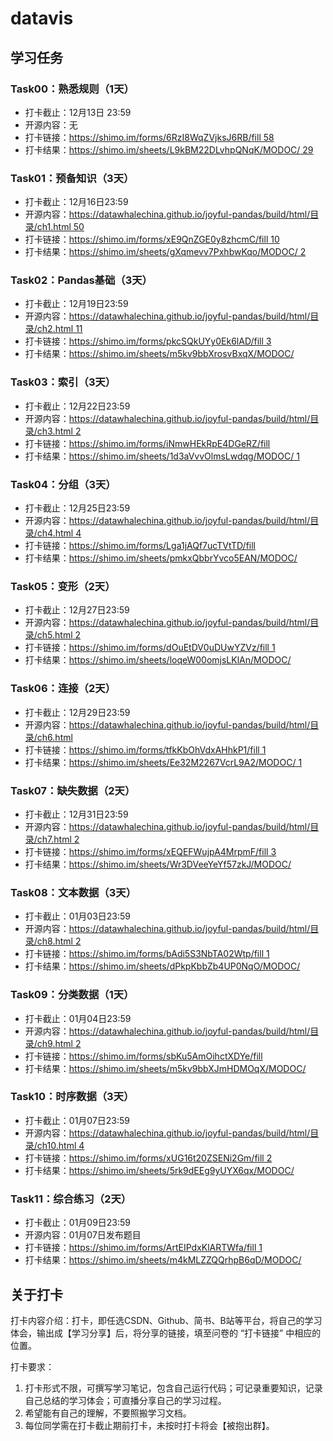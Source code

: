 # datavis

## 学习任务

### Task00：熟悉规则（1天）

- 打卡截止：12月13日 23:59
- 开源内容：无
- 打卡链接：[https://shimo.im/forms/6RzI8WqZVjksJ6RB/fill 58](https://shimo.im/forms/6RzI8WqZVjksJ6RB/fill)
- 打卡结果：[https://shimo.im/sheets/L9kBM22DLvhpQNqK/MODOC/ 29](https://shimo.im/sheets/L9kBM22DLvhpQNqK/MODOC/)

### Task01：预备知识（3天）

- 打卡截止：12月16日23:59
- 开源内容：[https://datawhalechina.github.io/joyful-pandas/build/html/目录/ch1.html 50](https://datawhalechina.github.io/joyful-pandas/build/html/目录/ch1.html)
- 打卡链接：[https://shimo.im/forms/xE9QnZGE0y8zhcmC/fill 10](https://shimo.im/forms/xE9QnZGE0y8zhcmC/fill)
- 打卡结果：[https://shimo.im/sheets/gXqmevv7PxhbwKqo/MODOC/ 2](https://shimo.im/sheets/gXqmevv7PxhbwKqo/MODOC/)

### Task02：Pandas基础（3天）

- 打卡截止：12月19日23:59
- 开源内容：[https://datawhalechina.github.io/joyful-pandas/build/html/目录/ch2.html 11](https://datawhalechina.github.io/joyful-pandas/build/html/目录/ch2.html)
- 打卡链接：[https://shimo.im/forms/pkcSQkUYy0Ek6lAD/fill 3](https://shimo.im/forms/pkcSQkUYy0Ek6lAD/fill)
- 打卡结果：https://shimo.im/sheets/m5kv9bbXrosvBxqX/MODOC/

### Task03：索引（3天）

- 打卡截止：12月22日23:59
- 开源内容：[https://datawhalechina.github.io/joyful-pandas/build/html/目录/ch3.html 2](https://datawhalechina.github.io/joyful-pandas/build/html/目录/ch3.html)
- 打卡链接：https://shimo.im/forms/iNmwHEkRpE4DGeRZ/fill
- 打卡结果：[https://shimo.im/sheets/1d3aVvvOlmsLwdqg/MODOC/ 1](https://shimo.im/sheets/1d3aVvvOlmsLwdqg/MODOC/)

### Task04：分组（3天）

- 打卡截止：12月25日23:59
- 开源内容：[https://datawhalechina.github.io/joyful-pandas/build/html/目录/ch4.html 4](https://datawhalechina.github.io/joyful-pandas/build/html/目录/ch4.html)
- 打卡链接：https://shimo.im/forms/Lga1jAQf7ucTVtTD/fill
- 打卡结果：https://shimo.im/sheets/pmkxQbbrYvco5EAN/MODOC/

### Task05：变形（2天）

- 打卡截止：12月27日23:59
- 开源内容：[https://datawhalechina.github.io/joyful-pandas/build/html/目录/ch5.html 2](https://datawhalechina.github.io/joyful-pandas/build/html/目录/ch5.html)
- 打卡链接：[https://shimo.im/forms/dOuEtDV0uDUwYZVz/fill 1](https://shimo.im/forms/dOuEtDV0uDUwYZVz/fill)
- 打卡结果：https://shimo.im/sheets/loqeW00omjsLKlAn/MODOC/

### Task06：连接（2天）

- 打卡截止：12月29日23:59
- 开源内容：https://datawhalechina.github.io/joyful-pandas/build/html/目录/ch6.html
- 打卡链接：[https://shimo.im/forms/tfkKbOhVdxAHhkP1/fill 1](https://shimo.im/forms/tfkKbOhVdxAHhkP1/fill)
- 打卡结果：[https://shimo.im/sheets/Ee32M2267VcrL9A2/MODOC/ 1](https://shimo.im/sheets/Ee32M2267VcrL9A2/MODOC/)

### Task07：缺失数据（2天）

- 打卡截止：12月31日23:59
- 开源内容：[https://datawhalechina.github.io/joyful-pandas/build/html/目录/ch7.html 2](https://datawhalechina.github.io/joyful-pandas/build/html/目录/ch7.html)
- 打卡链接：[https://shimo.im/forms/xEQEFWujpA4MrpmF/fill 3](https://shimo.im/forms/xEQEFWujpA4MrpmF/fill)
- 打卡结果：https://shimo.im/sheets/Wr3DVeeYeYf57zkJ/MODOC/

### Task08：文本数据（3天）

- 打卡截止：01月03日23:59
- 开源内容：[https://datawhalechina.github.io/joyful-pandas/build/html/目录/ch8.html 2](https://datawhalechina.github.io/joyful-pandas/build/html/目录/ch8.html)
- 打卡链接：[https://shimo.im/forms/bAdi5S3NbTA02Wtp/fill 1](https://shimo.im/forms/bAdi5S3NbTA02Wtp/fill)
- 打卡结果：https://shimo.im/sheets/dPkpKbbZb4UP0NqO/MODOC/

### Task09：分类数据（1天）

- 打卡截止：01月04日23:59
- 开源内容：[https://datawhalechina.github.io/joyful-pandas/build/html/目录/ch9.html 2](https://datawhalechina.github.io/joyful-pandas/build/html/目录/ch9.html)
- 打卡链接：https://shimo.im/forms/sbKu5AmOihctXDYe/fill
- 打卡结果：https://shimo.im/sheets/m5kv9bbXJmHDMOqX/MODOC/

### Task10：时序数据（3天）

- 打卡截止：01月07日23:59
- 开源内容：[https://datawhalechina.github.io/joyful-pandas/build/html/目录/ch10.html 4](https://datawhalechina.github.io/joyful-pandas/build/html/目录/ch10.html)
- 打卡链接：[https://shimo.im/forms/xUG16t20ZSENi2Gm/fill 2](https://shimo.im/forms/xUG16t20ZSENi2Gm/fill)
- 打卡结果：https://shimo.im/sheets/5rk9dEEg9yUYX6qx/MODOC/

### Task11：综合练习（2天）

- 打卡截止：01月09日23:59
- 开源内容：01月07日发布题目
- 打卡链接：[https://shimo.im/forms/ArtEIPdxKlARTWfa/fill 1](https://shimo.im/forms/ArtEIPdxKlARTWfa/fill)
- 打卡结果：https://shimo.im/sheets/m4kMLZZQQrhpB6qD/MODOC/

## 关于打卡

打卡内容介绍：打卡，即任选CSDN、Github、简书、B站等平台，将自己的学习体会，输出成【学习分享】后，将分享的链接，填至问卷的 “打卡链接” 中相应的位置。

打卡要求：

1. 打卡形式不限，可撰写学习笔记，包含自己运行代码；可记录重要知识，记录自己总结的学习体会；可直播分享自己的学习过程。
2. 希望能有自己的理解，不要照搬学习文档。
3. 每位同学需在打卡截止期前打卡，未按时打卡将会【被抱出群】。
